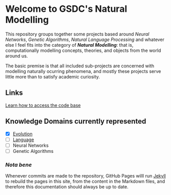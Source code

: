 # Welcome to GSDC's Natural Modelling

This repository groups together some projects based around _Neural Networks_, _Genetic Algorithms_, _Natural Language Processing_ and whatever else I feel fits into the category of _**Natural Modelling**_: that is, computationally modelling concepts, theories, and objects from the world around us.

The basic premise is that all included sub-projects are concerned with modelling naturally ocurring phenomena, and mostly these projects serve little more than to satisfy academic curiosity.

## Links

[Learn how to access the code base](code.md)

## Knowledge Domains currently represented

- [x] [Evolution](https://bill-richards.github.io/evolution/)
- [ ] [Language](https://bill-richards.github.io/natural-language-processing/)
- [ ] Neural Networks
- [ ] Genetic Algorithms

### _Nota bene_

Whenever commits are made to the repository, GitHub Pages willl run [Jekyll](https://jekyllrb.com/) to rebuild the pages in this site, from the content in the Markdown files, and therefore this documentation should always be up to date.
